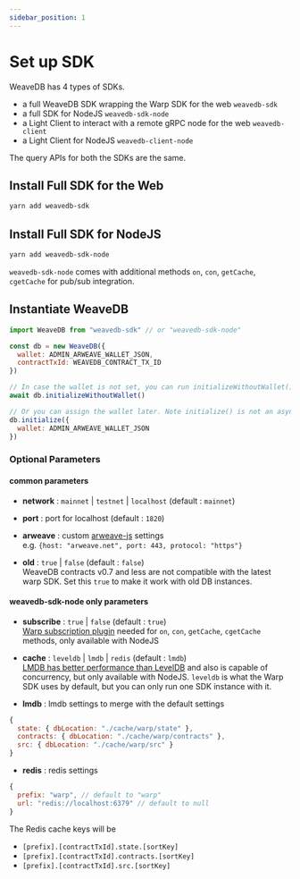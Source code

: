 ```yaml
---
sidebar_position: 1
---
```

# Set up SDK

WeaveDB has 4 types of SDKs.
- a full WeaveDB SDK wrapping the Warp SDK for the web `weavedb-sdk`
- a full SDK for NodeJS `weavedb-sdk-node`
- a Light Client to interact with a remote gRPC node for the web `weavedb-client`
- a Light Client for NodeJS `weavedb-client-node`


The query APIs for both the SDKs are the same.

## Install Full SDK for the Web

```bash
yarn add weavedb-sdk
```

## Install Full SDK for NodeJS

```bash
yarn add weavedb-sdk-node
```
`weavedb-sdk-node` comes with additional methods `on`, `con`, `getCache`, `cgetCache` for pub/sub integration.

## Instantiate WeaveDB

```js
import WeaveDB from "weavedb-sdk" // or "weavedb-sdk-node"

const db = new WeaveDB({
  wallet: ADMIN_ARWEAVE_WALLET_JSON,
  contractTxId: WEAVEDB_CONTRACT_TX_ID
})

// In case the wallet is not set, you can run initializeWithoutWallet() after the instantiation.
await db.initializeWithoutWallet()

// Or you can assign the wallet later. Note initialize() is not an async-function.
db.initialize({
  wallet: ADMIN_ARWEAVE_WALLET_JSON
})
```

### Optional Parameters

#### common parameters

- **network** : `mainnet` | `testnet` | `localhost` (default : `mainnet`)

- **port** : port for localhost  (default : `1820`)

- **arweave** : custom [arweave-js](https://github.com/ArweaveTeam/arweave-js) settings  
e.g. `{host: "arweave.net", port: 443, protocol: "https"}`

- **old** : `true` | `false` (default : `false`)  
WeaveDB contracts v0.7 and less are not compatible with the latest warp SDK. Set this `true` to make it work with old DB instances.

#### weavedb-sdk-node only parameters

- **subscribe** : `true` | `false` (default : `true`)  
[Warp subscription plugin](https://github.com/warp-contracts/warp-contracts-plugins/tree/main/warp-contracts-plugin-subscription) needed for `on`, `con`, `getCache`, `cgetCache` methods, only available with NodeJS

- **cache** : `leveldb` | `lmdb` | `redis` (default : `lmdb`)  
[LMDB has better performance than LevelDB](https://mozilla.github.io/firefox-browser-architecture/text/0017-lmdb-vs-leveldb.html) and also is capable of concurrency, but only available with NodeJS. `leveldb` is what the Warp SDK uses by default, but you can only run one SDK instance with it.

- **lmdb** : lmdb settings to merge with the default settings  

```js
{
  state: { dbLocation: "./cache/warp/state" },
  contracts: { dbLocation: "./cache/warp/contracts" },
  src: { dbLocation: "./cache/warp/src" }
}
````

- **redis** : redis settings  

```js
{
  prefix: "warp", // default to "warp"
  url: "redis://localhost:6379" // default to null
}
```
The Redis cache keys will be

- `[prefix].[contractTxId].state.[sortKey]`
- `[prefix].[contractTxId].contracts.[sortKey]`
- `[prefix].[contractTxId].src.[sortKey]`
